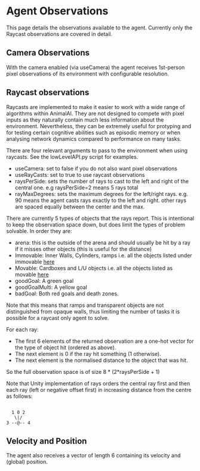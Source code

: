# Agent Observations

This page details the observations available to the agent. Currently only the Raycast observations are covered in detail.

## Camera Observations

With the camera enabled (via useCamera) the agent receives 1st-person pixel observations of its environment with configurable resolution.

## Raycast observations

Raycasts are implemented to make it easier to work with a wide range of algorithms within AnimalAI. They are not designed to compete with pixel inputs as they naturally contain much less information about the environment. Nevertheless, they can be extremely useful for protyping and for testing certain cognitive abilities such as episodic memory or when analysing network dynamics compared to performance on many tasks. 


There are four relevant arguments to pass to the environment when using raycasts. See the lowLevelAPI.py script for examples.
* useCamera: set to false if you do not also want pixel observations
* useRayCasts: set to true to use raycast observations
* raysPerSide: sets the number of rays to cast to the left and right of the central one. e.g raysPerSide=2 means 5 rays total
* rayMaxDegrees: sets the maximum degrees for the left/right rays. e.g. 90 means the agent casts rays exactly to the left and right. other rays are spaced equally between the center and the max.

There are currently 5 types of objects that the rays report. This is intentional to keep the observation space down, but does limit the types of problem solvable. In order they are:
* arena: this is the outside of the arena and should usually be hit by a ray if it misses other objects (this is useful for the distance)
* Immovable: Inner Walls, Cylinders, ramps i.e. all the objects listed under immovable [here](definitionsOfObjects.md)
* Movable: Cardboxes and L/U objects i.e. all the objects listed as movable [here](definitionsOfObjects.md)
* goodGoal: A green goal
* goodGoalMulti: A yellow goal
* badGoal: Both red goals and death zones.

Note that this means that ramps and transparent objects are not distinguished from opaque walls, thus limiting the number of tasks it is possible for a raycast only agent to solve. 

For each ray:
* The first 6 elements of the returned observation are a one-hot vector for the type of object hit (ordered as above).
* The next element is 0 if the ray hit something (1 otherwise).
* The next element is the normalised distance to the object that was hit.

So the full observation space is of size 8 * (2*raysPerSide + 1)

Note that Unity implementation of rays orders the central ray first and then each ray (left or negative offset first) in increasing distance from the centre as follows:

<code>
  1 0 2
   \|/
3 --@-- 4
</code>



## Velocity and Position

The agent also receives a vector of length 6 containing its velocity and (global) position.